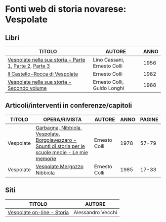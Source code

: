 # Fonti web di storia novarese: Vespolate

## Libri

| TITOLO                                                                                                                                                                                                                      | AUTORE                      | ANNO |
|-----------------------------------------------------------------------------------------------------------------------------------------------------------------------------------------------------------------------------|-----------------------------|------|
| [Vespolate nella sua storia - Parte 1](https://www.calameo.com/books/0072607350a1ef6510a6c), [Parte 2](https://www.calameo.com/books/007260735befa3a12b5be), [Parte 3](https://www.calameo.com/books/007260735b31521ee0a02) | Lino Cassani, Ernesto Colli | 1956 |
| [Il Castello-Rocca di Vespolate](https://www.calameo.com/books/007260735e20701d7d757)                                                                                                                                       | Ernesto Colli               | 1982 |
| [Vespolate nella sua storia - Secondo volume](https://www.calameo.com/books/0072607358dfa46553f98)                                                                                                                          | Ernesto Colli, Guido Longhi | 1988 |

## Articoli/interventi in conferenze/capitoli

| TITOLO    | OPERA/RIVISTA                                                                                                                                                | AUTORE        | ANNO | PAGINE |
|-----------|--------------------------------------------------------------------------------------------------------------------------------------------------------------|---------------|------|--------|
| Vespolate | [Garbagna, Nibbiola, Vespolate, Borgolavezzaro - Spunti di storia per le scuole medie - Le mie memorie](https://www.calameo.com/books/007260735094c86774af5) | Ernesto Colli | 1978 | 57-79  |
| Vespolate | [Vespolate Mergozzo Nibbiola](https://www.calameo.com/books/007260735e38dc0d3948d)                                                                           | Ernesto Colli | 1985 | 17-33  |

## Siti

| TITOLO                                                                              | AUTORE            |
|-------------------------------------------------------------------------------------|-------------------|
| [Vespolate on-line - Storia](http://vespolate.altervista.org/paese.php?page=storia) | Alessandro Vecchi |